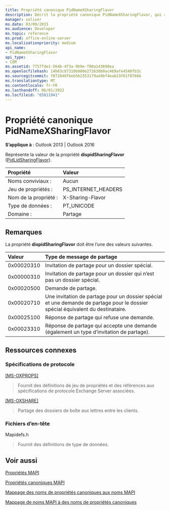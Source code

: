 ```yaml
---
title: Propriété canonique PidNameXSharingFlavor
description: Décrit la propriété canonique PidNameXSharingFlavor, qui représente la valeur de la propriété dispidSharingFlavor.
manager: soliver
ms.date: 03/09/2015
ms.audience: Developer
ms.topic: reference
ms.prod: office-online-server
ms.localizationpriority: medium
api_name:
- PidNameXSharingFlavor
api_type:
- COM
ms.assetid: 7757fde1-564b-4f3a-9b9e-f80a143690ea
ms.openlocfilehash: 14b63c87310b980e272630b8ac469afe4540fb3c
ms.sourcegitcommit: f872848fbeb5b2353179ad4bf4eab23f61f87666
ms.translationtype: MT
ms.contentlocale: fr-FR
ms.lasthandoff: 06/01/2022
ms.locfileid: "65811941"
---
```

# <a name="pidnamexsharingflavor-canonical-property"></a>Propriété canonique PidNameXSharingFlavor

  
  
**S’applique à** : Outlook 2013 | Outlook 2016 
  
Représente la valeur de la propriété **dispidSharingFlavor** ([PidLidSharingFlavor](pidlidsharingflavor-canonical-property.md)).
  
|Propriété |Valeur |
|:-----|:-----|
|Noms conviviaux :  <br/> |Aucun  <br/> |
|Jeu de propriétés :  <br/> |PS_INTERNET_HEADERS  <br/> |
|Nom de la propriété :  <br/> |X-Sharing-Flavor  <br/> |
|Type de données :  <br/> |PT_UNICODE  <br/> |
|Domaine :  <br/> |Partage  <br/> |
   
## <a name="remarks"></a>Remarques

La propriété **dispidSharingFlavor** doit être l’une des valeurs suivantes. 
  
|**Valeur**|**Type de message de partage**|
|:-----|:-----|
|0x00020310  <br/> |Invitation de partage pour un dossier spécial. |
|0x00000310  <br/> |Invitation de partage pour un dossier qui n’est pas un dossier spécial. |
|0x00020500  <br/> |Demande de partage. |
|0x00020710  <br/> |Une invitation de partage pour un dossier spécial et une demande de partage pour le dossier spécial équivalent du destinataire. |
|0x00025100  <br/> |Réponse de partage qui refuse une demande. |
|0x00023310  <br/> |Réponse de partage qui accepte une demande (également un type d’invitation de partage). |
   
## <a name="related-resources"></a>Ressources connexes

### <a name="protocol-specifications"></a>Spécifications de protocole

[[MS-OXPROPS]](https://msdn.microsoft.com/library/f6ab1613-aefe-447d-a49c-18217230b148%28Office.15%29.aspx)
  
> Fournit des définitions de jeu de propriétés et des références aux spécifications de protocole Exchange Server associées.
    
[[MS-OXSHARE]](https://msdn.microsoft.com/library/e4e5bd27-d5e0-43f9-a6ea-550876724f3d%28Office.15%29.aspx)
  
> Partage des dossiers de boîte aux lettres entre les clients.
    
### <a name="header-files"></a>Fichiers d’en-tête

Mapidefs.h
  
> Fournit des définitions de type de données.
    
## <a name="see-also"></a>Voir aussi



[Propriétés MAPI](mapi-properties.md)
  
[Propriétés canoniques MAPI](mapi-canonical-properties.md)
  
[Mappage des noms de propriétés canoniques aux noms MAPI](mapping-canonical-property-names-to-mapi-names.md)
  
[Mappage de noms MAPI à des noms de propriétés canoniques](mapping-mapi-names-to-canonical-property-names.md)

